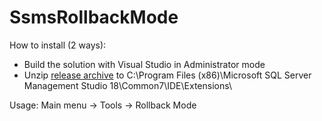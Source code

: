 # SsmsRollbackMode


How to install (2 ways):
 - Build the  solution with Visual Studio in Administrator mode
 - Unzip [release archive](https://github.com/ycherkes/SsmsRollbackMode/releases) to C:\Program Files (x86)\Microsoft SQL Server Management Studio 18\Common7\IDE\Extensions\

Usage: Main menu -> Tools -> Rollback Mode
